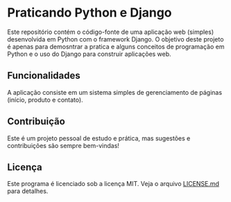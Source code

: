 # Praticando Python e Django
Este repositório contém o código-fonte de uma aplicação web (simples) desenvolvida em Python com o framework Django. 
O objetivo deste projeto é apenas para demosntrar a pratica e alguns conceitos de programação em Python e o uso do Django para construir aplicações web.

## Funcionalidades
A aplicação consiste em um sistema simples de gerenciamento de páginas (início, produto e contato).

## Contribuição
Este é um projeto pessoal de estudo e prática, mas sugestões e contribuições são sempre bem-vindas!

## Licença
Este programa é licenciado sob a licença MIT. Veja o arquivo [LICENSE.md](https://github.com/MQSilveira/group_generator/blob/main/LICENSE) para detalhes.

